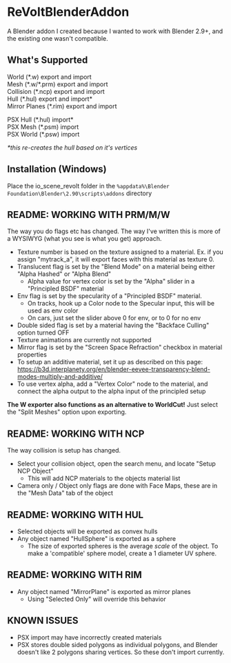 # ReVoltBlenderAddon
A Blender addon I created because I wanted to work with Blender 2.9+, and the existing one wasn't compatible.

## What's Supported
World (\*.w) export and import  
Mesh (\*.w/\*.prm) export and import  
Collision (\*.ncp) export and import  
Hull (\*.hul) export and import*  
Mirror Planes (\*.rim) export and import  

PSX Hull (\*.hul) import*  
PSX Mesh (\*.psm) import  
PSX World (\*.psw) import  

*\*this re-creates the hull based on it's vertices*

## Installation (Windows)
Place the io_scene_revolt folder in the `%appdata%\Blender Foundation\Blender\2.90\scripts\addons` directory

## README: WORKING WITH PRM/M/W
The way you do flags etc has changed. The way I've written this is more of a WYSIWYG (what you see is what you get) approach.
- Texture number is based on the texture assigned to a material. Ex. if you assign "mytrack_a", it will export faces with this material as texture 0.
- Translucent flag is set by the "Blend Mode" on a material being either "Alpha Hashed" or "Alpha Blend"
  - Alpha value for vertex color is set by the "Alpha" slider in a "Principled BSDF" material 
- Env flag is set by the specularity of a "Principled BSDF" material.
  - On tracks, hook up a Color node to the Specular input, this will be used as env color
  - On cars, just set the slider above 0 for env, or to 0 for no env
- Double sided flag is set by a material having the "Backface Culling" option turned OFF
- Texture animations are currently not supported
- Mirror flag is set by the "Screen Space Refraction" checkbox in material properties
- To setup an additive material, set it up as described on this page: https://b3d.interplanety.org/en/blender-eevee-transparency-blend-modes-multiply-and-additive/
- To use vertex alpha, add a "Vertex Color" node to the material, and connect the alpha output to the alpha input of the principled setup

**The W exporter also functions as an alternative to WorldCut!** Just select the "Split Meshes" option upon exporting.

## README: WORKING WITH NCP
The way collision is setup has changed.
- Select your collision object, open the search menu, and locate "Setup NCP Object"
  - This will add NCP materials to the objects material list
- Camera only / Object only flags are done with Face Maps, these are in the "Mesh Data" tab of the object

## README: WORKING WITH HUL
- Selected objects will be exported as convex hulls
- Any object named "HullSphere" is exported as a sphere
  - The size of exported spheres is the average *scale* of the object. To make a 'compatible' sphere model, create a 1 diameter UV sphere.

## README: WORKING WITH RIM
- Any object named "MirrorPlane" is exported as mirror planes
  - Using "Selected Only" will override this behavior

## KNOWN ISSUES
- PSX import may have incorrectly created materials
- PSX stores double sided polygons as individual polygons, and Blender doesn't like 2 polygons sharing vertices. So these don't import currently.
